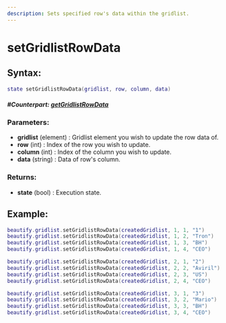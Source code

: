 ```yaml
---
description: Sets specified row's data within the gridlist.
---
```


# setGridlistRowData

## **Syntax:**

```lua
state setGridlistRowData(gridlist, row, column, data)
```

#### _**\#Counterpart:**_ [_**getGridlistRowData**_](getgridlistrowdata.md)

### **Parameters:**

* **gridlist** \(element\) : Gridlist element you wish to update the row data of.
* **row** \(int\) : Index of the row you wish to update.
* **column** \(int\) : Index of the column you wish to update.
* **data** \(string\) : Data of row's column.

### **Returns:**

* **state** \(bool\) : Execution state.

## **Example:**

```lua
beautify.gridlist.setGridlistRowData(createdGridlist, 1, 1, "1")
beautify.gridlist.setGridlistRowData(createdGridlist, 1, 2, "Tron")
beautify.gridlist.setGridlistRowData(createdGridlist, 1, 3, "BH")
beautify.gridlist.setGridlistRowData(createdGridlist, 1, 4, "CEO")

beautify.gridlist.setGridlistRowData(createdGridlist, 2, 1, "2")
beautify.gridlist.setGridlistRowData(createdGridlist, 2, 2, "Aviril")
beautify.gridlist.setGridlistRowData(createdGridlist, 2, 3, "US")
beautify.gridlist.setGridlistRowData(createdGridlist, 2, 4, "CEO")

beautify.gridlist.setGridlistRowData(createdGridlist, 3, 1, "3")
beautify.gridlist.setGridlistRowData(createdGridlist, 3, 2, "Mario")
beautify.gridlist.setGridlistRowData(createdGridlist, 3, 3, "BH")
beautify.gridlist.setGridlistRowData(createdGridlist, 3, 4, "CEO")
```

